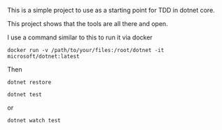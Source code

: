 This is a simple project to use as a starting point for TDD in dotnet core.

This project shows that the tools are all there and open.

I use a command similar to this to run it via docker

`docker run -v /path/to/your/files:/root/dotnet -it microsoft/dotnet:latest`

Then

`dotnet restore`

`dotnet test`

or

`dotnet watch test`
